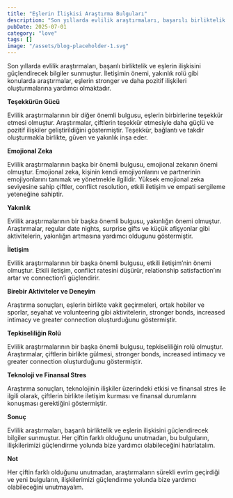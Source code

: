 ```yaml
---
title: "Eşlerin İlişkisi Araştırma Bulguları"
description: "Son yıllarda evlilik araştırmaları, başarılı birliktelik ve eşlerin ilişkisini güçlendirecek bilgiler sunmuştur. İletişimin önemi, yakınlık rolü gibi ..."
pubDate: 2025-07-01
category: "love"
tags: []
image: "/assets/blog-placeholder-1.svg"
---
```


Son yıllarda evlilik araştırmaları, başarılı birliktelik ve eşlerin ilişkisini güçlendirecek bilgiler sunmuştur. İletişimin önemi, yakınlık rolü gibi konularda araştırmalar, eşlerin stronger ve daha pozitif ilişkileri oluşturmalarına yardımcı olmaktadır.

**Teşekkürün Gücü**

Evlilik araştırmalarının bir diğer önemli bulgusu, eşlerin birbirlerine teşekkür etmesi olmuştur. Araştırmalar, çiftlerin teşekkür etmesiyle daha güçlü ve pozitif ilişkiler geliştirildiğini göstermiştir. Teşekkür, bağlantı ve takdir oluşturmakla birlikte, güven ve yakınlık inşa eder.

**Emojional Zeka**

Evlilik araştırmalarının başka bir önemli bulgusu, emojional zekanın önemi olmuştur. Emojional zeka, kişinin kendi emojiyonlarını ve partnerinin emojiyonlarını tanımak ve yönetmekle ilgilidir. Yüksek emojional zeka seviyesine sahip çiftler, conflict resolution, etkili iletişim ve empati sergileme yeteneğine sahiptir.

**Yakınlık**

Evlilik araştırmalarının bir başka önemli bulgusu, yakınlığın önemi olmuştur. Araştırmalar, regular date nights, surprise gifts ve küçük afişyonlar gibi aktivitelerin, yakınlığın artmasına yardımcı oldugunu göstermiştir.

**İletişim**

Evlilik araştırmalarının bir başka önemli bulgusu, etkili iletişim’nin önemi olmuştur. Etkili iletişim, conflict ratesini düşürür, relationship satisfaction’ını artar ve connection’i güçlendirir.

**Birebir Aktiviteler ve Deneyim**

Araştırma sonuçları, eşlerin birlikte vakit geçirmeleri, ortak hobiler ve sporlar, seyahat ve volunteering gibi aktivitelerin, stronger bonds, increased intimacy ve greater connection oluşturduğunu göstermiştir.

**Tepkiseliliğin Rolü**

Evlilik araştırmalarının bir başka önemli bulgusu, tepkiseliliğin rolü olmuştur. Araştırmalar, çiftlerin birlikte gülmesi, stronger bonds, increased intimacy ve greater connection oluşturduğunu göstermiştir.

**Teknoloji ve Finansal Stres**

Araştırma sonuçları, teknolojinin ilişkiler üzerindeki etkisi ve finansal stres ile ilgili olarak, çiftlerin birlikte iletişim kurması ve finansal durumlarını konuşması gerektiğini göstermiştir.

**Sonuç**

Evlilik araştırmaları, başarılı birliktelik ve eşlerin ilişkisini güçlendirecek bilgiler sunmuştur. Her çiftin farklı olduğunu unutmadan, bu bulguların, ilişkilerimizi güçlendirme yolunda bize yardımcı olabileceğini hatırlatalım.

**Not**

Her çiftin farklı olduğunu unutmadan, araştırmaların sürekli evrim geçirdiği ve yeni bulguların, ilişkilerimizi güçlendirme yolunda bize yardımcı olabileceğini unutmayalım.